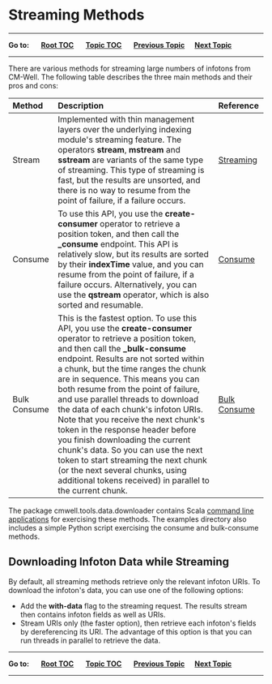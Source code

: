 # Streaming Methods #

----

**Go to:** &nbsp;&nbsp;&nbsp;&nbsp; [**Root TOC**](CM-Well.RootTOC.md) &nbsp;&nbsp;&nbsp;&nbsp; [**Topic TOC**](DevGuide.BestPractices.TOC.md) &nbsp;&nbsp;&nbsp;&nbsp; [**Previous Topic**](DevGuide.BestPractices.ManagingRetries.md)&nbsp;&nbsp;&nbsp;&nbsp; [**Next Topic**](DevGuide.BestPractices.DeletingKnownFieldValues.md)  

----

There are various methods for streaming large numbers of infotons from CM-Well. The following table describes the three main methods and their pros and cons:

Method | Description | Reference
:-------|:-------------|:-----------
Stream | Implemented with thin management layers over the underlying indexing module's streaming feature. The operators **stream**, **mstream** and **sstream** are variants of the same type of streaming. This type of streaming is fast, but the results are unsorted, and there is no way to resume from the point of failure, if a failure occurs. | [Streaming](API.Stream.StreamInfotons.md)
Consume | To use this API, you use the **create-consumer** operator to retrieve a position token, and then call the **_consume** endpoint. This API is relatively slow, but its results are sorted by their **indexTime** value, and you can resume from the point of failure, if a failure occurs. Alternatively, you can use the **qstream** operator, which is also sorted and resumable. | [Consume](API.Stream.ConsumeNextChunk.md)
Bulk Consume | This is the fastest option. To use this API, you use the **create-consumer** operator to retrieve a position token, and then call the **_bulk-consume** endpoint. Results are not sorted within a chunk, but the time ranges the chunk are in sequence. This means you can both resume from the point of failure, and use parallel threads to download the data of each chunk's infoton URIs. Note that you receive the next chunk's token in the response header before you finish downloading the current chunk's data. So you can use the next token to start streaming the next chunk (or the next several chunks, using additional tokens received) in parallel to the current chunk. | [Bulk Consume](API.Stream.ConsumeNextBulk.md) 

The package cmwell.tools.data.downloader contains Scala [command line applications](Tools.UsingTheCM-WellDownloader.md) for exercising these methods. The examples directory also includes a simple Python script exercising the consume and bulk-consume methods.

## Downloading Infoton Data while Streaming ##

By default, all streaming methods retrieve only the relevant infoton URIs. To download the infoton's data, you can use one of the following options:

* Add the **with-data** flag to the streaming request. The results stream then contains infoton fields as well as URIs.
* Stream URIs only (the faster option), then retrieve each infoton's fields by dereferencing its URI. The advantage of this option is that you can run threads in parallel to retrieve the data.

----

**Go to:** &nbsp;&nbsp;&nbsp;&nbsp; [**Root TOC**](CM-Well.RootTOC.md) &nbsp;&nbsp;&nbsp;&nbsp; [**Topic TOC**](DevGuide.BestPractices.TOC.md) &nbsp;&nbsp;&nbsp;&nbsp; [**Previous Topic**](DevGuide.BestPractices.ManagingRetries.md)&nbsp;&nbsp;&nbsp;&nbsp; [**Next Topic**](DevGuide.BestPractices.DeletingKnownFieldValues.md) 

----

